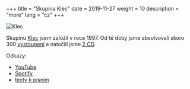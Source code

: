 +++
title = "Skupina Klec"
date = 2019-11-27
weight = 10
description = "more"
lang = "cz"
+++

![Klec](klec_x.jpg "Skupina Klec")

Skupinu <a href="http://www.klec.cz" target="_blank">Klec</a> jsem založil v roce 1997. Od té doby jsme absolvovali skoro 300 
<a href="http://klec.stejnyxichty.cz/klec_hk.php" target="_blank">vystoupení</a> a natočili jsme <a href="http://www.klec.cz/klec_cd.htm" target="_blank">2 CD</a>.

<!-- more -->

Odkazy:
- <a href="https://www.youtube.com/channel/UCx802mDoyzH-FS8dUCfhj8w/videos" target="_blank">YouTube</a> 
- <a href="https://open.spotify.com/artist/1o7HpJ5bwqv7C1j66KZKnX?si=DeRxgFv8SbyaMPd6rxBRcw" target="_blank">Spotify</a>,
- <a href="http://klec2.stejnyxichty.cz/index.php?ind=1" target="_blank">texty k písním</a>
